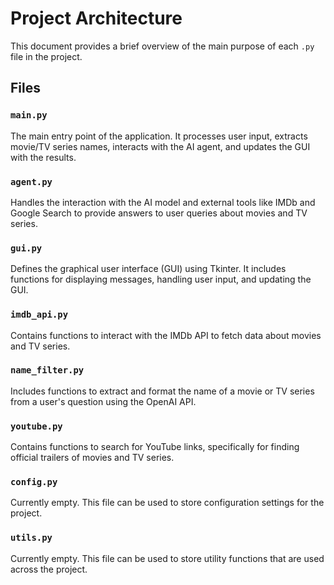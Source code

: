 # Project Architecture

This document provides a brief overview of the main purpose of each `.py` file in the project.

## Files
### `main.py`
The main entry point of the application. It processes user input, extracts movie/TV series names, interacts with the AI agent, and updates the GUI with the results.

### `agent.py`
Handles the interaction with the AI model and external tools like IMDb and Google Search to provide answers to user queries about movies and TV series.

### `gui.py`
Defines the graphical user interface (GUI) using Tkinter. It includes functions for displaying messages, handling user input, and updating the GUI.

### `imdb_api.py`
Contains functions to interact with the IMDb API to fetch data about movies and TV series.

### `name_filter.py`
Includes functions to extract and format the name of a movie or TV series from a user's question using the OpenAI API.

### `youtube.py`
Contains functions to search for YouTube links, specifically for finding official trailers of movies and TV series.

### `config.py`
Currently empty. This file can be used to store configuration settings for the project.

### `utils.py`
Currently empty. This file can be used to store utility functions that are used across the project.
